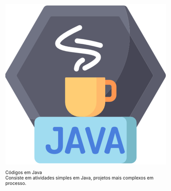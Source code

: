 <div>

<img src="https://github.com/Carlait/Carlait/blob/main/IMG%20GitHub/Java%20W.png?raw=true"/></a> 
  
</div>
Códigos em Java<br/>
Consiste em atividades simples em Java, projetos mais complexos em processo.
